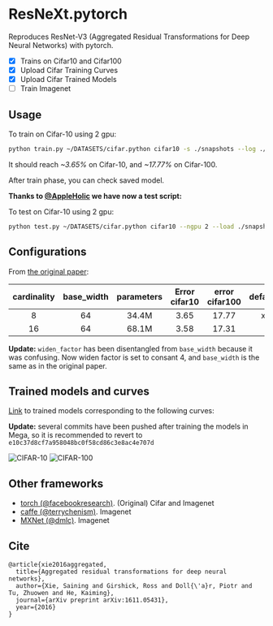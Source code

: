 # ResNeXt.pytorch
Reproduces ResNet-V3 (Aggregated Residual Transformations for Deep Neural Networks) with pytorch.

- [x] Trains on Cifar10 and Cifar100
- [x] Upload Cifar Training Curves
- [x] Upload Cifar Trained Models
- [ ] Train Imagenet

## Usage
To train on Cifar-10 using 2 gpu:

```bash
python train.py ~/DATASETS/cifar.python cifar10 -s ./snapshots --log ./logs --ngpu 2 --learning_rate 0.05 -b 128
```
It should reach *~3.65%* on Cifar-10, and *~17.77%* on Cifar-100.


After train phase, you can check saved model.

**Thanks to [@AppleHolic](https://github.com/AppleHolic) we have now a test script:**

To test on Cifar-10 using 2 gpu:
```bash
python test.py ~/DATASETS/cifar.python cifar10 --ngpu 2 --load ./snapshots/model.pytorch --test_bs 128 
```


## Configurations
From [the original paper](https://arxiv.org/pdf/1611.05431.pdf):

| cardinality |  base_width  | parameters |  Error cifar10   |   error cifar100  | default |
|:-----------:|:------------:|:----------:|:----------------:|:-----------------:|:-------:|
|      8      |      64      |    34.4M   |       3.65       |       17.77       |    x    |
|      16     |      64      |    68.1M   |       3.58       |       17.31       |         |

**Update:** ``widen_factor`` has been disentangled from ``base_width`` because it was confusing. Now widen factor is set to consant 4, and ``base_width`` is the same as in the original paper.

## Trained models and curves
[Link](https://mega.nz/#F!wbJXDS6b!YN3hCDi1tT3SdNFrLPm7mA) to trained models corresponding to the following curves:

**Update:** several commits have been pushed after training the models in Mega, so it is recommended to revert to ``e10c37d8cf7a958048bc0f58cd86c3e8ac4e707d``

![CIFAR-10](https://github.com/prlz77/ResNeXt.pytorch/blob/master/cifar10/cifar-10.jpg)
![CIFAR-100](https://github.com/prlz77/ResNeXt.pytorch/blob/master/cifar100/cifar-100.jpg)

## Other frameworks
* [torch (@facebookresearch)](https://github.com/facebookresearch/ResNeXt). (Original) Cifar and Imagenet
* [caffe (@terrychenism)](https://github.com/terrychenism/ResNeXt). Imagenet
* [MXNet (@dmlc)](https://github.com/dmlc/mxnet/tree/master/example/image-classification#imagenet-1k). Imagenet

## Cite
```
@article{xie2016aggregated,
  title={Aggregated residual transformations for deep neural networks},
  author={Xie, Saining and Girshick, Ross and Doll{\'a}r, Piotr and Tu, Zhuowen and He, Kaiming},
  journal={arXiv preprint arXiv:1611.05431},
  year={2016}
}
```
